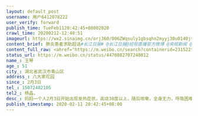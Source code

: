 ```yaml
---
layout: default_post
username: 用户6412078222
user_verify: forward
publish_time: TueFeb1120:42:45+08002020
crawl_time: 20200212-12:40:51
imageurl: https://wx2.sinaimg.cn/orj360/006ZWqsuly1gbsqhn2myyj30u0140jtu.jpg,https://wx4.sinaimg.cn/orj360/006ZWqsuly1gbsqhnves4j30u0140q4m.jpg,https://wx1.sinaimg.cn/orj360/006ZWqsuly1gbsqho6mzpj30u014iwi0.jpg
content_brief: 肺炎患者求助超话#长江日报# @长江日报@经视直播官方微博 @央视新闻 @健康中国 @人民日报  求助人信息（若有相关化验单，请上传图片）【姓名】王琴【年龄】51【所在城市】湖北省武汉市青山区【所在小区、社区】八大家花园【患病时间】2月3日【联系方式】15072402105【其他紧急联系人】杨晶 ...全文
content_full_raw: <ahref="https://m.weibo.cn/search?containerid=231522type%3D1%26t%3D10%26q%3D%23%E9%95%BF%E6%B1%9F%E6%97%A5%E6%8A%A5%23&isnewpage=1"data-hide=""><spanclass="surl-text">#长江日报#</span></a><ahref='/n/长江日报'>@长江日报</a><ahref='/n/经视直播官方微博'>@经视直播官方微博</a><ahref='/n/央视新闻'>@央视新闻</a><ahref='/n/健康中国'>@健康中国</a><ahref='/n/人民日报'>@人民日报</a>求助人信息（若有相关化验单，请上传图片）<br/>【姓名】王琴<br/>【年龄】51<br/>【所在城市】湖北省武汉市青山区<br/>【所在小区、社区】八大家花园<br/>【患病时间】2月3日<br/>【联系方式】15072402105<br/>【其他紧急联系人】杨晶，<br/>【病情描述】妈妈一个人2月3日开始出现发热症状，高烧38度以上，随后咳嗽，全身无力，呼吸困难，定点湖北省武汉市青山区九医院拍CT，双侧肺野见散在，多发斑片状，片絮状玻璃样模糊影，抽血结果显示淋巴细胞减少。期间出现短暂休克。已多次上报社区，2月8日市九医院核酸显示阳性，确诊新冠患者。目前医院无床位，只能每天自己去门诊挂号打针，路途中间有传染其他人风险，病人精力差经不起来回折腾，希望尽快入院救治！<adata-url="http://t.cn/R2WxQOQ"href="http://weibo.com/p/1001018008642010000000000"data-hide=""><spanclass='url-icon'><imgstyle='width:1rem;height:1rem'src='https://h5.sinaimg.cn/upload/2015/09/25/3/timeline_card_small_location_default.png'></span><spanclass="surl-text">武汉</span></a>
status_url: https://m.weibo.cn/status/4470882707240812
name_: 王琴
age_: 51
city_: 湖北省武汉市青山区
address_: 八大家花园
since_: 2月3日
tel_: 15072402105
tel2_: 杨晶，
desc_: 妈妈一个人2月3日开始出现发热症状，高烧38度以上，随后咳嗽，全身无力，呼吸困难，定点湖北省武汉市青山区九医院拍CT，双侧肺野见散在，多发斑片状，片絮状玻璃样模糊影，抽血结果显示淋巴细胞减少。期间出现短暂休克。已多次上报社区，2月8日市九医院核酸显示阳性，确诊新冠患者。目前医院无床位，只能每天自己去门诊挂号打针，路途中间有传染其他人风险，病人精力差经不起来回折腾，希望尽快入院救治！<adata-url="http//t.cn/R2WxQOQ"href="http//weibo.com/p/1001018008642010000000000"data-hide=""><spanclass='url-icon'><imgstyle='width1rem;height1rem'src='https//h5.sinaimg.cn/upload/2015/09/25/3/timeline_card_small_location_default.png'></span><spanclass="surl-text">武汉</span></a>
publish_timestamp: 2020-02-11 20:42:45+08:00
---
```

